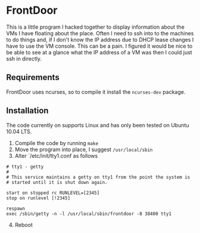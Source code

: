 FrontDoor
=========

This is a little program I hacked together to display information about the VMs I have floating about the place.
Often I need to ssh into to the machines to do things and, if I don't know the IP address due to DHCP lease changes I have to use the VM console.  This can be a pain.
I figured it would be nice to be able to see at a glance what the IP address of a VM was then I could just ssh in directly.

Requirements
------------

FrontDoor uses ncurses, so to compile it install the `ncurses-dev` package.

Installation
------------

The code currently on supports Linux and has only been tested on Ubuntu 10.04 LTS.

1. Compile the code by running `make`
2. Move the program into place, I suggest `/usr/local/sbin`
3. Alter `/etc/init/tty1.conf as follows
<pre><code># tty1 - getty
#
# This service maintains a getty on tty1 from the point the system is
# started until it is shut down again.

start on stopped rc RUNLEVEL=[2345]
stop on runlevel [!2345]

respawn
exec /sbin/getty -n -l /usr/local/sbin/frontdoor -8 38400 tty1
</code></pre>
4. Reboot
